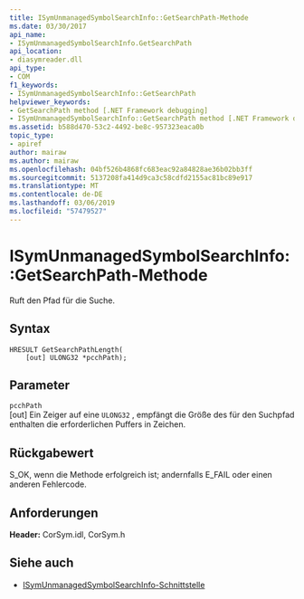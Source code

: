 ```yaml
---
title: ISymUnmanagedSymbolSearchInfo::GetSearchPath-Methode
ms.date: 03/30/2017
api_name:
- ISymUnmanagedSymbolSearchInfo.GetSearchPath
api_location:
- diasymreader.dll
api_type:
- COM
f1_keywords:
- ISymUnmanagedSymbolSearchInfo::GetSearchPath
helpviewer_keywords:
- GetSearchPath method [.NET Framework debugging]
- ISymUnmanagedSymbolSearchInfo::GetSearchPath method [.NET Framework debugging]
ms.assetid: b588d470-53c2-4492-be8c-957323eaca0b
topic_type:
- apiref
author: mairaw
ms.author: mairaw
ms.openlocfilehash: 04bf526b4868fc683eac92a84828ae36b02bb3ff
ms.sourcegitcommit: 5137208fa414d9ca3c58cdfd2155ac81bc89e917
ms.translationtype: MT
ms.contentlocale: de-DE
ms.lasthandoff: 03/06/2019
ms.locfileid: "57479527"
---
```

# <a name="isymunmanagedsymbolsearchinfogetsearchpath-method"></a>ISymUnmanagedSymbolSearchInfo::GetSearchPath-Methode
Ruft den Pfad für die Suche.  
  
## <a name="syntax"></a>Syntax  
  
```  
HRESULT GetSearchPathLength(  
    [out] ULONG32 *pcchPath);  
```  
  
## <a name="parameters"></a>Parameter  
 `pcchPath`  
 [out] Ein Zeiger auf eine `ULONG32` , empfängt die Größe des für den Suchpfad enthalten die erforderlichen Puffers in Zeichen.  
  
## <a name="return-value"></a>Rückgabewert  
 S_OK, wenn die Methode erfolgreich ist; andernfalls E_FAIL oder einen anderen Fehlercode.  
  
## <a name="requirements"></a>Anforderungen  
 **Header:** CorSym.idl, CorSym.h  
  
## <a name="see-also"></a>Siehe auch
- [ISymUnmanagedSymbolSearchInfo-Schnittstelle](../../../../docs/framework/unmanaged-api/diagnostics/isymunmanagedsymbolsearchinfo-interface.md)
